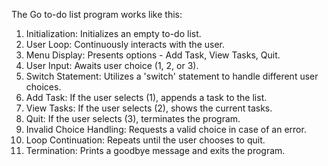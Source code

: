 The Go to-do list program works like this:

1. Initialization: Initializes an empty to-do list.
2. User Loop: Continuously interacts with the user.
3. Menu Display: Presents options - Add Task, View Tasks, Quit.
4. User Input: Awaits user choice (1, 2, or 3).
5. Switch Statement: Utilizes a 'switch' statement to handle different user choices.
6. Add Task: If the user selects (1), appends a task to the list.
7. View Tasks: If the user selects (2), shows the current tasks.
8. Quit: If the user selects (3), terminates the program.
9. Invalid Choice Handling: Requests a valid choice in case of an error.
10. Loop Continuation: Repeats until the user chooses to quit.
11. Termination: Prints a goodbye message and exits the program.
